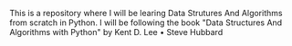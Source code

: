 This is a repository where I will be learing Data Strutures And Algorithms from scratch in Python.
I will be following the book "Data Structures And Algorithms with Python" by Kent D. Lee • Steve Hubbard
